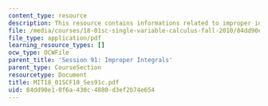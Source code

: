 ```yaml
---
content_type: resource
description: This resource contains informations related to improper integrals.
file: /media/courses/18-01sc-single-variable-calculus-fall-2010/84dd90e10f6a430c4880d3ef2b74e654_MIT18_01SCF10_Ses91c.pdf
file_type: application/pdf
learning_resource_types: []
ocw_type: OCWFile
parent_title: 'Session 91: Improper Integrals'
parent_type: CourseSection
resourcetype: Document
title: MIT18_01SCF10_Ses91c.pdf
uid: 84dd90e1-0f6a-430c-4880-d3ef2b74e654
---
```

